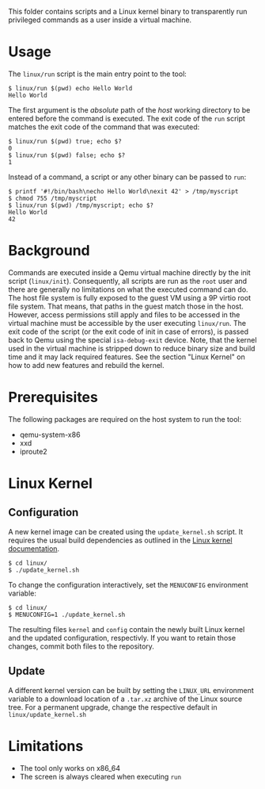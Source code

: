 This folder contains scripts and a Linux kernel binary to transparently run privileged commands as a user inside a virtual machine.

# Usage

The `linux/run` script is the main entry point to the tool:

```console
$ linux/run $(pwd) echo Hello World
Hello World
```

The first argument is the *absolute* path of the *host* working directory to be entered before the command is executed.
The exit code of the `run` script matches the exit code of the command that was executed:

```console
$ linux/run $(pwd) true; echo $?
0
$ linux/run $(pwd) false; echo $?
1
```

Instead of a command, a script or any other binary can be passed to `run`:

```console
$ printf '#!/bin/bash\necho Hello World\nexit 42' > /tmp/myscript
$ chmod 755 /tmp/myscript
$ linux/run $(pwd) /tmp/myscript; echo $?
Hello World
42
```

# Background

Commands are executed inside a Qemu virtual machine directly by the init script (`linux/init`).
Consequently, all scripts are run as the `root` user and there are generally no limitations on what the executed command can do.
The host file system is fully exposed to the guest VM using a 9P virtio root file system.
That means, that paths in the guest match those in the host.
However, access permissions still apply and files to be accessed in the virtual machine must be accessible by the user executing `linux/run`.
The exit code of the script (or the exit code of init in case of errors), is passed back to Qemu using the special `isa-debug-exit` device.
Note, that the kernel used in the virtual machine is stripped down to reduce binary size and build time and it may lack required features.
See the section "Linux Kernel" on how to add new features and rebuild the kernel.

# Prerequisites

The following packages are required on the host system to run the tool:

- qemu-system-x86
- xxd
- iproute2

# Linux Kernel

## Configuration

A new kernel image can be created using the `update_kernel.sh` script.
It requires the usual build dependencies as outlined in the [Linux kernel documentation](https://docs.kernel.org/admin-guide/quickly-build-trimmed-linux.html#install-build-requirements).

```console
$ cd linux/
$ ./update_kernel.sh
```

To change the configuration interactively, set the `MENUCONFIG` environment variable:

```console
$ cd linux/
$ MENUCONFIG=1 ./update_kernel.sh
```

The resulting files `kernel` and `config` contain the newly built Linux kernel and the updated configuration, respectivly.
If you want to retain those changes, commit both files to the repository.

## Update

A different kernel version can be built by setting the `LINUX_URL` environment variable to a download location of a `.tar.xz` archive of the Linux source tree.
For a permanent upgrade, change the respective default in `linux/update_kernel.sh`

# Limitations

- The tool only works on x86_64
- The screen is always cleared when executing `run`
